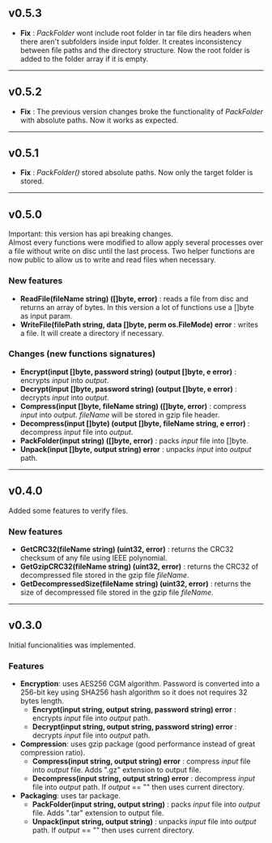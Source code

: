 ## v0.5.3
* **Fix** : *PackFolder* wont include root folder in tar file dirs headers when there aren't subfolders inside input folder. It creates inconsistency between file paths and the directory structure. Now the root folder is added to the folder array if it is empty.
---

## v0.5.2
* **Fix** : The previous version changes broke the functionality of *PackFolder* with absolute paths. Now it works as expected.
---

## v0.5.1
* **Fix** : *PackFolder()* stored absolute paths. Now only the target folder is stored.
---

## v0.5.0
Important: this version has api breaking changes.  
Almost every functions were modified to allow apply several processes over a file without write on disc until the last process.
Two helper functions are now public to allow us to write and read files when necessary.  
### New features
* **ReadFile(fileName string) ([]byte, error)** : reads a file from disc and returns an array of bytes. In this version a lot of functions use a []byte as input param.
* **WriteFile(filePath string, data []byte, perm os.FileMode) error** : writes a file. It will create a directory if necessary.  
### Changes (new functions signatures)
* **Encrypt(input []byte, password string) (output []byte, e error)** : encrypts *input* into *output*.
* **Decrypt(input []byte, password string) (output []byte, e error)** : decrypts *input* into *output*.
* **Compress(input []byte, fileName string) ([]byte, error)** : compress *input* into *output*. *fileName* will be stored in gzip file header.
* **Decompress(input []byte) (output []byte, fileName string, e error)** : decompress *input* file into *output*.
* **PackFolder(input string) ([]byte, error)** : packs *input* file into []byte.
* **Unpack(input []byte, output string) error** : unpacks *input* into *output* path.  
---  

## v0.4.0
Added some features to verify files.
### New features
* **GetCRC32(fileName string) (uint32, error)**  : returns the CRC32 checksum of any file using IEEE polynomial.
* **GetGzipCRC32(fileName string) (uint32, error)** :  returns the CRC32 of decompressed file stored in the gzip file *fileName*.
* **GetDecompressedSize(fileName string) (uint32, error)** : returns the size of decompressed file stored in the gzip file *fileName*.  
---  

## v0.3.0
Initial funcionalities was implemented.
### Features
* **Encryption**: uses AES256 CGM algorithm. Password is converted into a 256-bit key using SHA256 hash algorithm so it does not requires 32 bytes length.
    * **Encrypt(input string, output string, password string) error** : encrypts *input* file into *output* path.
    * **Decrypt(input string, output string, password string) error** : decrypts *input* file into *output* path.
* **Compression**: uses gzip package (good performance instead of great compression ratio).
    * **Compress(input string, output string) error** : compress *input* file into *output* file. Adds ".gz" extension to output file.
    * **Decompress(input string, output string) error** : decompress *input* file into *output* path. If *output* == "" then uses current directory.
* **Packaging**: uses tar package.
    * **PackFolder(input string, output string)** : packs *input* file into *output* file. Adds ".tar" extension to output file.
    * **Unpack(input string, output string)** : unpacks *input* file into *output* path. If *output* == "" then uses current directory.

